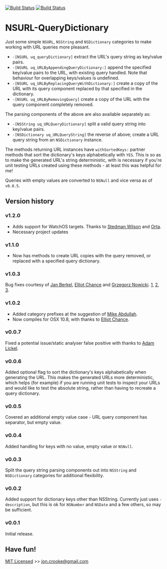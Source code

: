 [![Build Status](https://travis-ci.org/itsthejb/NSURL-QueryDictionary.svg?branch=master)](https://travis-ci.org/itsthejb/NSURL-QueryDictionary)
[![Build Status](https://travis-ci.org/itsthejb/NSURL-QueryDictionary.svg?branch=develop)](https://travis-ci.org/itsthejb/NSURL-QueryDictionary)

NSURL-QueryDictionary
=====================

Just some simple `NSURL`, `NSString` and `NSDictionary` categories to make working with URL queries more pleasant.

* `-[NSURL uq_queryDictionary]` extract the URL's query string as key/value pairs.
* `-[NSURL uq_URLByAppendingQueryDictionary:]` append the specified key/value pairs to the URL, with existing query handled. Note that behaviour for overlapping keys/values is undefined.
* `-[NSURL uq_URLByReplacingQueryWithDictionary:]` create a copy of the URL with its query component replaced by that specified in the dictionary.
* `-[NSURL uq_URLByRemovingQuery]` create a copy of the URL with the query component completely removed.

The parsing components of the above are also available separately as:

* `-[NSString uq_URLQueryDictionary]` split a valid query string into key/value pairs.
* `-[NSDictionary uq_URLQueryString]` the reverse of above; create a URL query string from an `NSDictionary` instance.

The methods returning URL instances have `withSortedKeys:` partner methods that sort the dictionary's keys alphabetically with `YES`. This is so as to make the generated URL's string deterministic, with is necessary if you're unit testing URLs created using these methods - at least this was helpful for me!

Queries with empty values are converted to `NSNull` and vice versa as of `v0.0.5`.

## Version history

### v1.2.0
 * Adds support for WatchOS targets. Thanks to [Stedman Wilson](https://github.com/sandimas2688) and [Orta](https://github.com/orta).
 * Necessary project updates

### v1.1.0

* Now has methods to create URL copies with the query removed, or replaced with a specified query dictionary.

### v1.0.3

Bug fixes courtesy of [Jan Berkel](https://github.com/jberkel), [Elliot Chance](https://github.com/elliotchance) and [Grzegorz Nowicki](https://github.com/wikia-gregor). [1](https://github.com/itsthejb/NSURL-QueryDictionary/pull/6), [2](https://github.com/itsthejb/NSURL-QueryDictionary/pull/7), [3](https://github.com/itsthejb/NSURL-QueryDictionary/pull/5).

### v1.0.2

* Added category prefixes at the suggestion of [Mike Abdullah](https://github.com/mikeabdullah).
* Now compiles for OSX 10.8, with thanks to [Elliot Chance](https://github.com/elliotchance).

### v0.0.7

Fixed a potential issue/static analyser false positive with thanks to [Adam Lickel](https://github.com/lickel).

### v0.0.6

Added optional flag to sort the dictionary's keys alphabetically when generating the URL. This makes the generated URLs more deterministic, which helps (for example) if you are running unit tests to inspect your URLs and would like to test the absolute string, rather than having to recreate a query dictionary.

### v0.0.5

Covered an additional empty value case - URL query component has separator, but empty value.

### v0.0.4

Added handling for keys with no value, empty value or `NSNull`.

### v0.0.3

Split the query string parsing components out into `NSString` and `NSDictionary` categories for additional flexibility.

### v0.0.2

Added support for dictionary keys other than NSString. Currently just uses `-description`, but this is ok for `NSNumber` and `NSDate` and a few others, so may be sufficient.

### v0.0.1

Initial release.

Have fun!
---------

[MIT Licensed](http://jc.mit-license.org/) >> [jon.crooke@gmail.com](mailto:jon.crooke@gmail.com)
